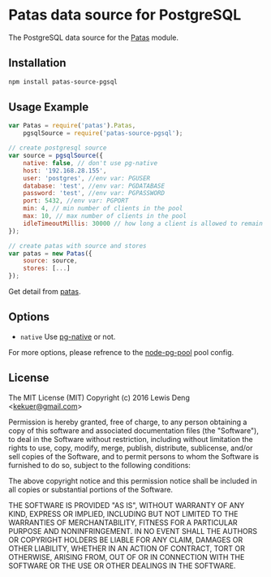 # Patas data source for PostgreSQL

The PostgreSQL data source for the [Patas](
    https://github.com/funwun/patas) module.

## Installation
```bash
npm install patas-source-pgsql
```

## Usage Example
```javascript
var Patas = require('patas').Patas,
    pgsqlSource = require('patas-source-pgsql');

// create postgresql source
var source = pgsqlSource({
    native: false, // don't use pg-native
    host: '192.168.28.155',
    user: 'postgres', //env var: PGUSER
    database: 'test', //env var: PGDATABASE
    password: 'test', //env var: PGPASSWORD
    port: 5432, //env var: PGPORT
    min: 4, // min number of clients in the pool
    max: 10, // max number of clients in the pool
    idleTimeoutMillis: 30000 // how long a client is allowed to remain idle before being closed
});

// create patas with source and stores
var patas = new Patas({
    source: source,
    stores: [...]
});
```
Get detail from [patas](https://github.com/funwun/patas).

## Options
* `native` Use [pg-native](https://github.com/brianc/node-pg-native) or not.

For more options, please refrence to the [node-pg-pool](https://github.com/brianc/node-pg-pool) pool config.

## License

The MIT License (MIT) Copyright (c) 2016 Lewis Deng &lt;kekuer@gmail.com&gt;

Permission is hereby granted, free of charge, to any person obtaining a copy of this software and associated documentation files (the "Software"), to deal in the Software without restriction, including without limitation the rights to use, copy, modify, merge, publish, distribute, sublicense, and/or sell copies of the Software, and to permit persons to whom the Software is furnished to do so, subject to the following conditions:

The above copyright notice and this permission notice shall be included in all copies or substantial portions of the Software.

THE SOFTWARE IS PROVIDED "AS IS", WITHOUT WARRANTY OF ANY KIND, EXPRESS OR IMPLIED, INCLUDING BUT NOT LIMITED TO THE WARRANTIES OF MERCHANTABILITY, FITNESS FOR A PARTICULAR PURPOSE AND NONINFRINGEMENT. IN NO EVENT SHALL THE AUTHORS OR COPYRIGHT HOLDERS BE LIABLE FOR ANY CLAIM, DAMAGES OR OTHER LIABILITY, WHETHER IN AN ACTION OF CONTRACT, TORT OR OTHERWISE, ARISING FROM, OUT OF OR IN CONNECTION WITH THE SOFTWARE OR THE USE OR OTHER DEALINGS IN THE SOFTWARE.
